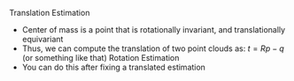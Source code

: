 
Translation Estimation
 - Center of mass is a point that is rotationally invariant, and translationally equivariant
 - Thus, we can compute the translation of two point clouds as: $t = Rp - q$  (or something like that)
Rotation Estimation
- You can do this after fixing a translated estimation